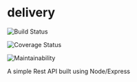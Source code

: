 # delivery

![Build Status](https://travis-ci.com/Sojisoyoye/delivery.svg?branch=develop)

![Coverage Status](https://coveralls.io/repos/github/Sojisoyoye/delivery/badge.svg?branch=develop)

![Maintainability](https://api.codeclimate.com/v1/badges/a01b82f975c42dac67cd/maintainability)

A simple Rest API built using Node/Express